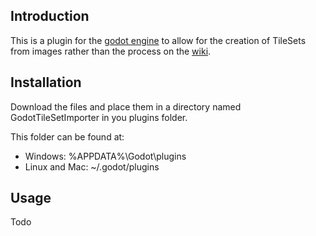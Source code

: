 ## Introduction
This is a plugin for the [godot engine](http://www.godotengine.org/wp/) to allow for the
creation of TileSets from images rather than the process on the
[wiki](https://github.com/okamstudio/godot/wiki/tutorial_tilemap).

## Installation
Download the files and place them in a directory named GodotTileSetImporter in you plugins folder.

This folder can be found at:
* Windows: %APPDATA%\Godot\plugins
* Linux and Mac: ~/.godot/plugins

## Usage
Todo
